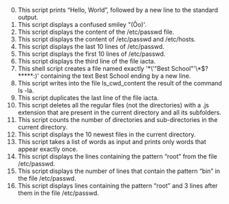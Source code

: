 0. This script prints “Hello, World”, followed by a new line to the standard output.
1. This script displays a confused smiley "(Ôo)'.
2. This script displays the content of the /etc/passwd file.
3. This script displays the content of /etc/passwd and /etc/hosts.
4. This script displays the last 10 lines of /etc/passwd.
5. This script displays the first 10 lines of /etc/passwd.
6. This script displays the third line of the file iacta.
7. This shell script creates a file named exactly '\*\\'"Best School"\'\\*$\?\*\*\*\*\*:)' containing the text Best School ending by a new line.
8. This script writes into the file ls_cwd_content the result of the command ls -la.
9. This script duplicates the last line of the file iacta.
10. This script deletes all the regular files (not the directories) with a .js extension that are present in the current directory and all its subfolders.
11. This script counts the number of directories and sub-directories in the current directory.
12. This script displays the 10 newest files in the current directory.
13. This script takes a list of words as input and prints only words that appear exactly once.
14. This script displays the lines containing the pattern “root” from the file /etc/passwd.
15. This script displays the number of lines that contain the pattern “bin” in the file /etc/passwd.
16. This script displays lines containing the pattern “root” and 3 lines after them in the file /etc/passwd.

